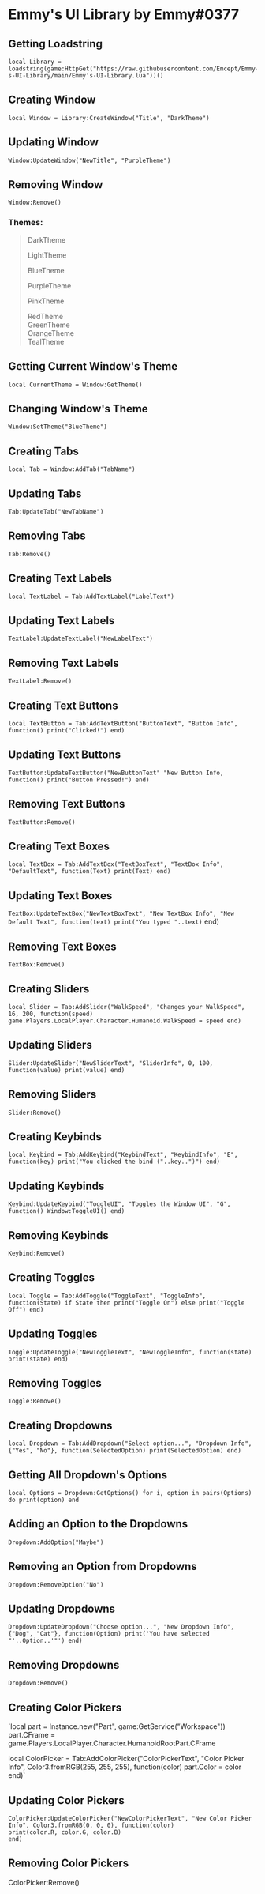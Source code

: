 # Emmy's UI Library by Emmy#0377



## Getting Loadstring
```
local Library = loadstring(game:HttpGet("https://raw.githubusercontent.com/Emcept/Emmy-s-UI-Library/main/Emmy's-UI-Library.lua"))()
```




## Creating Window
```
local Window = Library:CreateWindow("Title", "DarkTheme")
```

## Updating Window
```
Window:UpdateWindow("NewTitle", "PurpleTheme")
```

## Removing Window
```
Window:Remove()
```

### Themes:

> DarkTheme
>
> LightTheme
> 
> BlueTheme
> 
> PurpleTheme
> 
> PinkTheme
> 
> RedTheme  
> GreenTheme  
> OrangeTheme  
> TealTheme

## Getting Current Window's Theme
`local CurrentTheme = Window:GetTheme()`

## Changing Window's Theme
`Window:SetTheme("BlueTheme")`




## Creating Tabs
`local Tab = Window:AddTab("TabName")`

## Updating Tabs
`Tab:UpdateTab("NewTabName")`

## Removing Tabs
`Tab:Remove()`




## Creating Text Labels
`local TextLabel = Tab:AddTextLabel("LabelText")`

## Updating Text Labels
`TextLabel:UpdateTextLabel("NewLabelText")`

## Removing Text Labels
`TextLabel:Remove()`




## Creating Text Buttons
`local TextButton = Tab:AddTextButton("ButtonText", "Button Info", function()
print("Clicked!")
end)`

## Updating Text Buttons
`TextButton:UpdateTextButton("NewButtonText" "New Button Info, function()
print("Button Pressed!")
end)`

## Removing Text Buttons
`TextButton:Remove()`




## Creating Text Boxes
`local TextBox = Tab:AddTextBox("TextBoxText", "TextBox Info", "DefaultText", function(Text)
print(Text)
end)`

## Updating Text Boxes
`TextBox:UpdateTextBox("NewTextBoxText", "New TextBox Info", "New Default Text", function(text)
print("You typed "..text)`
end)

## Removing Text Boxes
`TextBox:Remove()`




## Creating Sliders
`local Slider = Tab:AddSlider("WalkSpeed", "Changes your WalkSpeed", 16, 200, function(speed)
game.Players.LocalPlayer.Character.Humanoid.WalkSpeed = speed
 end)`
 
## Updating Sliders
`Slider:UpdateSlider("NewSliderText", "SliderInfo", 0, 100, function(value)
print(value)
end)`

## Removing Sliders
`Slider:Remove()`




## Creating Keybinds
`local Keybind = Tab:AddKeybind("KeybindText", "KeybindInfo", "E", function(key)
print("You clicked the bind ("..key..")")
end)`

## Updating Keybinds
`Keybind:UpdateKeybind("ToggleUI", "Toggles the Window UI", "G", function()
Window:ToggleUI()
end)`

## Removing Keybinds
`Keybind:Remove()`




## Creating Toggles
`local Toggle = Tab:AddToggle("ToggleText", "ToggleInfo", function(State)
if State then
print("Toggle On")
else
print("Toggle Off")
end)`

## Updating Toggles
`Toggle:UpdateToggle("NewToggleText", "NewToggleInfo", function(state)
print(state)
end)`

## Removing Toggles
`Toggle:Remove()`




## Creating Dropdowns
`local Dropdown = Tab:AddDropdown("Select option...", "Dropdown Info", {"Yes", "No"}, function(SelectedOption)
print(SelectedOption)
end)`


## Getting All Dropdown's Options
`local Options = Dropdown:GetOptions()
for i, option in pairs(Options) do
print(option)
end`

## Adding an Option to the Dropdowns
`Dropdown:AddOption("Maybe")`

## Removing an Option from Dropdowns
`Dropdown:RemoveOption("No")`

## Updating Dropdowns
`Dropdown:UpdateDropdown("Choose option...", "New Dropdown Info", {"Dog", "Cat"}, function(Option)
print('You have selected "'..Option..'"')
end)`

## Removing Dropdowns
`Dropdown:Remove()`



## Creating Color Pickers
`local part = Instance.new("Part", game:GetService("Workspace"))
part.CFrame = game.Players.LocalPlayer.Character.HumanoidRootPart.CFrame

local ColorPicker = Tab:AddColorPicker("ColorPickerText", "Color Picker Info", Color3.fromRGB(255, 255, 255), function(color)
part.Color = color
end)`

## Updating Color Pickers
```
ColorPicker:UpdateColorPicker("NewColorPickerText", "New Color Picker Info", Color3.fromRGB(0, 0, 0), function(color)
print(color.R, color.G, color.B)
end)
```

## Removing Color Pickers
ColorPicker:Remove()


